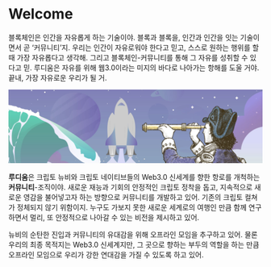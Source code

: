 # Welcome

블록체인은 인간을 자유롭게 하는 기술이야. 블록과 블록을, 인간과 인간을 잇는 기술이면서 곧 ‘커뮤니티’지. 우리는 인간이 자유로워야 한다고 믿고, 스스로 원하는 행위를 할 때 가장 자유롭다고 생각해. 그리고 블록체인-커뮤니티를 통해 그 자유를 성취할 수 있다고 믿. 루디움은 자유를 위해 웹3.0이라는 미지의 바다로 나아가는 항해를 도울 거야. 끝내, 가장 자유로운 우리가 될 거.

![](.gitbook/assets/1111.PNG.png)

**루디움**은 크립토 뉴비와 크립토 네이티브들의 Web3.0 신세계를 향한 항로를 개척하는 **커뮤니티**-조직이야. 새로운 재능과 기회의 안정적인 크립토 정착을 돕고, 지속적으로 새로운 영감을 불어넣고자 하는 방향으로 커뮤니티를 개발하고 있어. 기존의 크립토 컬쳐가 정체되지 않기 위함이지. 누구도 가보지 못한 새로운 세계로의 여행인 만큼 함께 연구하면서 멀리, 또 안정적으로 나아갈 수 있는 비전을 제시하고 있어.

뉴비의 순탄한 진입과 커뮤니티의 유대감을 위해 오프라인 모임을 추구하고 있어. 물론 우리의 최종 목적지는 Web3.0 신세계지만, 그 곳으로 향하는 부두의 역할을 하는 만큼 오프라인 모임으로 우리가 강한 연대감을 가질 수 있도록 하고 있어.
